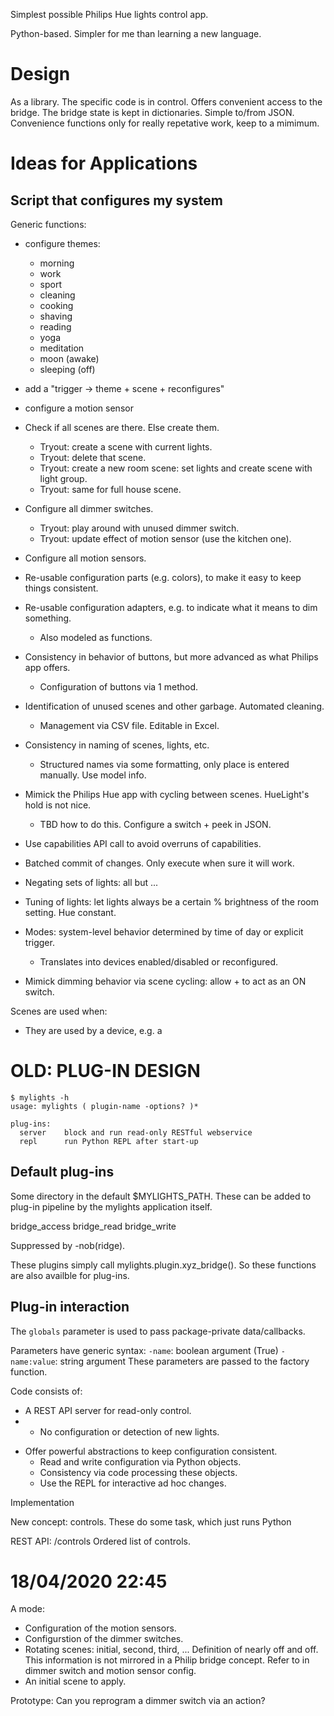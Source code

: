 Simplest possible Philips Hue lights control app.


Python-based. Simpler for me than learning a new language.


# Design
As a library. The specific code is in control.
Offers convenient access to the bridge.
The bridge state is kept in dictionaries. Simple to/from JSON.
Convenience functions only for really repetative work, keep to a mimimum.



# Ideas for Applications

## Script that configures my system

Generic functions:
* configure themes:
  - morning
  - work
  - sport
  - cleaning
  - cooking
  - shaving
  - reading
  - yoga
  - meditation
  - moon (awake)
  - sleeping (off)
* add a "trigger -> theme + scene + reconfigures"

* configure a motion sensor

* Check if all scenes are there. Else create them.
  - Tryout: create a scene with current lights.
  - Tryout: delete that scene.
  - Tryout: create a new room scene: set lights and create scene with light group.
  - Tryout: same for full house scene.
* Configure all dimmer switches.
  - Tryout: play around with unused dimmer switch.
  - Tryout: update effect of motion sensor (use the kitchen one).
* Configure all motion sensors.

* Re-usable configuration parts (e.g. colors), to make it easy to keep things consistent.
* Re-usable configuration adapters, e.g. to indicate what it means to dim something.
  - Also modeled as functions.
* Consistency in behavior of buttons, but more advanced as what Philips app offers.
  - Configuration of buttons via 1 method.
* Identification of unused scenes and other garbage. Automated cleaning.
  - Management via CSV file. Editable in Excel.
* Consistency in naming of scenes, lights, etc.
  - Structured names via some formatting, only place is entered manually. Use model info.
* Mimick the Philips Hue app with cycling between scenes. HueLight's hold is not nice.
  - TBD how to do this. Configure a switch + peek in JSON.
* Use capabilities API call to avoid overruns of capabilities.
* Batched commit of changes. Only execute when sure it will work.
* Negating sets of lights: all but ...

* Tuning of lights: let lights always be a certain % brightness of the room setting. Hue constant.

* Modes: system-level behavior determined by time of day or explicit trigger.
  - Translates into devices enabled/disabled or reconfigured.

* Mimick dimming behavior via scene cycling: allow + to act as an ON switch.

Scenes are used when:
* They are used by a device, e.g. a 







# OLD: PLUG-IN DESIGN

```
$ mylights -h
usage: mylights ( plugin-name -options? )*

plug-ins:
  server    block and run read-only RESTful webservice
  repl      run Python REPL after start-up

```

## Default plug-ins
Some directory in the default $MYLIGHTS_PATH.
These can be added to plug-in pipeline by the mylights application itself.

bridge_access
bridge_read
bridge_write

Suppressed by -nob(ridge).

These plugins simply call mylights.plugin.xyz_bridge(). So these functions are also availble for plug-ins.

## Plug-in interaction
The `globals` parameter is used to pass package-private data/callbacks.

Parameters have generic syntax:
`-name`: boolean argument (True)
`-name:value`: string argument
These parameters are passed to the factory function.


Code consists of:
- A REST API server for read-only control.
- 
  - No configuration or detection of new lights.
* Offer powerful abstractions to keep configuration consistent.
  - Read and write configuration via Python objects.
  - Consistency via code processing these objects.
  - Use the REPL for interactive ad hoc changes.

Implementation 

New concept: controls.
These do some task, which just runs Python 

REST API:
/controls
Ordered list of controls.







# 18/04/2020 22:45

A mode:
- Configuration of the motion sensors.
- Configurstion of the dimmer switches.
- Rotating scenes: initial, second, third, ...
  Definition of nearly off and off.
  This information is not mirrored in a Philip bridge concept.
  Refer to in dimmer switch and motion sensor config.
- An initial scene to apply.

Prototype:
Can you reprogram a dimmer switch via an action?